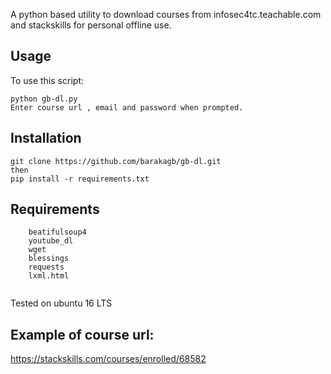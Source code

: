 A python based utility to download courses from infosec4tc.teachable.com and stackskills for personal offline use.

## Usage
To use this script:
```
python gb-dl.py
Enter course url , email and password when prompted.
```
## Installation
``` 
git clone https://github.com/barakagb/gb-dl.git 
then
pip install -r requirements.txt 
```
    
## Requirements
``` 
    beatifulsoup4
    youtube_dl
    wget
    blessings
    requests
    lxml.html
    
```

Tested on ubuntu 16 LTS

## Example of course url:
https://stackskills.com/courses/enrolled/68582
